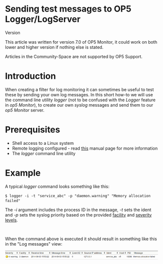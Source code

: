 # Sending test messages to OP5 Logger/LogServer

Version

This article was written for version 7.0 of OP5 Monitor, it could work on both lower and higher version if nothing else is stated.

Articles in the Community-Space are not supported by OP5 Support.

# Introduction

When creating a filter for log monitoring it can sometimes be useful to test these by sending your own log messages.
In this short how-to we will use the command line utility *logger* (not to be confused with the *Logger* feature in *op5 Monitor*),
to create our own *syslog* messages and send them to our *op5 Monitor* server.

# Prerequisites

-   Shell access to a Linux system
-   Remote logging configured - read [this](http://LÄNkA%20HEREEE) manual page for more information
-   The *logger* command line utility

# Example

A typical *logger* command looks something like this:

``` {.text data-syntaxhighlighter-params="brush: text; gutter: false; theme: Confluence" data-theme="Confluence" style="brush: text; gutter: false; theme: Confluence"}
$ logger -i -t "service_abc" -p "daemon.warning" "Memory allocation failed"
```

The *-i* argument includes the process ID in the message, *-t* sets the ident and *-p* sets the syslog priority based on the provided [facility](http://en.wikipedia.org/wiki/Syslog#Facility_levels) and [severity levels](http://en.wikipedia.org/wiki/Syslog#Severity_levels).

 

When the command above is executed it should result in something like this in the "Log messages" view:

![](attachments/10944528/11141121.png)

 

 


